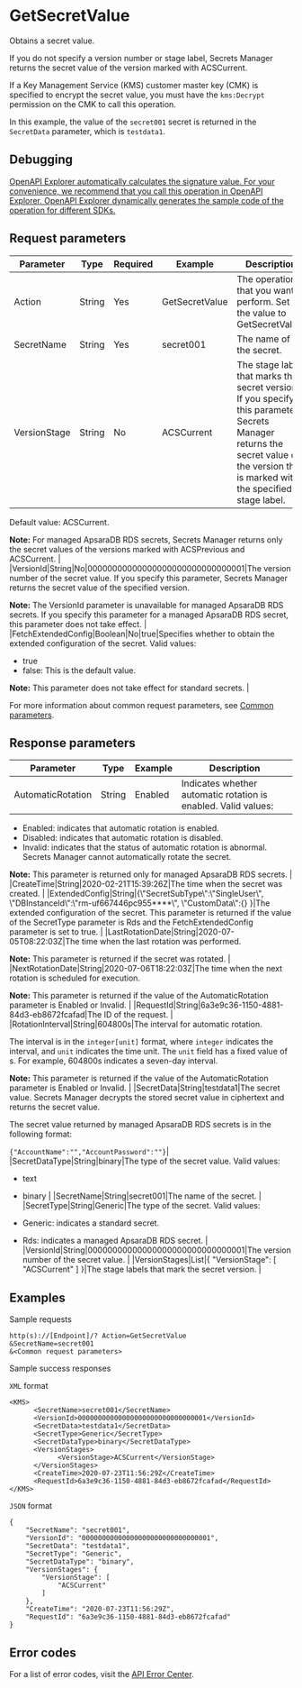 # GetSecretValue

Obtains a secret value.

If you do not specify a version number or stage label, Secrets Manager returns the secret value of the version marked with ACSCurrent.

If a Key Management Service \(KMS\) customer master key \(CMK\) is specified to encrypt the secret value, you must have the `kms:Decrypt` permission on the CMK to call this operation.

In this example, the value of the `secret001` secret is returned in the `SecretData` parameter, which is `testdata1`.

## Debugging

[OpenAPI Explorer automatically calculates the signature value. For your convenience, we recommend that you call this operation in OpenAPI Explorer. OpenAPI Explorer dynamically generates the sample code of the operation for different SDKs.](https://api.aliyun.com/#product=Kms&api=GetSecretValue&type=RPC&version=2016-01-20)

## Request parameters

|Parameter|Type|Required|Example|Description|
|---------|----|--------|-------|-----------|
|Action|String|Yes|GetSecretValue|The operation that you want to perform. Set the value to GetSecretValue. |
|SecretName|String|Yes|secret001|The name of the secret. |
|VersionStage|String|No|ACSCurrent|The stage label that marks the secret version. If you specify this parameter, Secrets Manager returns the secret value of the version that is marked with the specified stage label.

 Default value: ACSCurrent.

 **Note:** For managed ApsaraDB RDS secrets, Secrets Manager returns only the secret values of the versions marked with ACSPrevious and ACSCurrent. |
|VersionId|String|No|00000000000000000000000000000001|The version number of the secret value. If you specify this parameter, Secrets Manager returns the secret value of the specified version.

 **Note:** The VersionId parameter is unavailable for managed ApsaraDB RDS secrets. If you specify this parameter for a managed ApsaraDB RDS secret, this parameter does not take effect. |
|FetchExtendedConfig|Boolean|No|true|Specifies whether to obtain the extended configuration of the secret. Valid values:

 -   true
-   false: This is the default value.

 **Note:** This parameter does not take effect for standard secrets. |

For more information about common request parameters, see [Common parameters](~~69007~~).

## Response parameters

|Parameter|Type|Example|Description|
|---------|----|-------|-----------|
|AutomaticRotation|String|Enabled|Indicates whether automatic rotation is enabled. Valid values:

 -   Enabled: indicates that automatic rotation is enabled.
-   Disabled: indicates that automatic rotation is disabled.
-   Invalid: indicates that the status of automatic rotation is abnormal. Secrets Manager cannot automatically rotate the secret.

 **Note:** This parameter is returned only for managed ApsaraDB RDS secrets. |
|CreateTime|String|2020-02-21T15:39:26Z|The time when the secret was created. |
|ExtendedConfig|String|\{\\"SecretSubType\\":\\"SingleUser\\", \\"DBInstanceId\\":\\"rm-uf667446pc955\*\*\*\*\\", \\"CustomData\\":\{\} \}|The extended configuration of the secret. This parameter is returned if the value of the SecretType parameter is Rds and the FetchExtendedConfig parameter is set to true. |
|LastRotationDate|String|2020-07-05T08:22:03Z|The time when the last rotation was performed.

 **Note:** This parameter is returned if the secret was rotated. |
|NextRotationDate|String|2020-07-06T18:22:03Z|The time when the next rotation is scheduled for execution.

 **Note:** This parameter is returned if the value of the AutomaticRotation parameter is Enabled or Invalid. |
|RequestId|String|6a3e9c36-1150-4881-84d3-eb8672fcafad|The ID of the request. |
|RotationInterval|String|604800s|The interval for automatic rotation.

 The interval is in the `integer[unit]` format, where `integer` indicates the interval, and `unit` indicates the time unit. The `unit` field has a fixed value of s. For example, 604800s indicates a seven-day interval.

 **Note:** This parameter is returned if the value of the AutomaticRotation parameter is Enabled or Invalid. |
|SecretData|String|testdata1|The secret value. Secrets Manager decrypts the stored secret value in ciphertext and returns the secret value.

 The secret value returned by managed ApsaraDB RDS secrets is in the following format:

 `{"AccountName":"","AccountPassword":""}`|
|SecretDataType|String|binary|The type of the secret value. Valid values:

 -   text
-   binary |
|SecretName|String|secret001|The name of the secret. |
|SecretType|String|Generic|The type of the secret. Valid values:

 -   Generic: indicates a standard secret.
-   Rds: indicates a managed ApsaraDB RDS secret. |
|VersionId|String|00000000000000000000000000000001|The version number of the secret value. |
|VersionStages|List|\{ "VersionStage": \[ "ACSCurrent" \] \}|The stage labels that mark the secret version. |

## Examples

Sample requests

```
http(s)://[Endpoint]/? Action=GetSecretValue
&SecretName=secret001
&<Common request parameters>
```

Sample success responses

`XML` format

```
<KMS>
	  <SecretName>secret001</SecretName>
	  <VersionId>00000000000000000000000000000001</VersionId>
	  <SecretData>testdata1</SecretData>
	  <SecretType>Generic</SecretType>
	  <SecretDataType>binary</SecretDataType>
	  <VersionStages>
		    <VersionStage>ACSCurrent</VersionStage>
	  </VersionStages>
	  <CreateTime>2020-07-23T11:56:29Z</CreateTime>
	  <RequestId>6a3e9c36-1150-4881-84d3-eb8672fcafad</RequestId>
</KMS>
```

`JSON` format

```
{
	"SecretName": "secret001",
	"VersionId": "00000000000000000000000000000001",
	"SecretData": "testdata1",
	"SecretType": "Generic",
	"SecretDataType": "binary",
	"VersionStages": {
		"VersionStage": [
			"ACSCurrent"
		]
	},
	"CreateTime": "2020-07-23T11:56:29Z",
	"RequestId": "6a3e9c36-1150-4881-84d3-eb8672fcafad"
}
```

## Error codes

For a list of error codes, visit the [API Error Center](https://error-center.alibabacloud.com/status/product/Kms).

